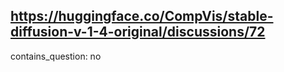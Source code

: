 ## https://huggingface.co/CompVis/stable-diffusion-v-1-4-original/discussions/72

contains_question: no
